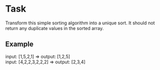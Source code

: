 # Task
Transform this simple sorting algorithm into a unique sort. It should not return any duplicate values in the sorted array.<br>

## Example
input: [1,5,2,1] => output: [1,2,5]<br>
input: [4,2,2,3,2,2,2] => output: [2,3,4]
